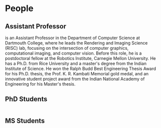 # People

## Assistant Professor
<Professor name="Adithya Pediredla" image="/images/portrait/AP.jpeg" link="https://sites.google.com/view/adithyapediredla/">
 is an Assistant Professor in the Department of Computer Science at Dartmouth College, where he leads the Rendering and Imaging Science (RISC) lab, focusing on the intersection of computer graphics, computational imaging, and computer vision. Before this role, he is a postdoctoral fellow at the Robotics Institute, Carnegie Mellon University. He has a Ph.D. from Rice University and a master's degree from the Indian Institute of Science. He won the Ralph Budd Best Engineering Thesis Award for his Ph.D. thesis, the Prof. K. R. Kambati Memorial gold medal, and an innovative student project award from the Indian National Academy of Engineering for his Master's thesis.
</Professor>

## PhD Students
<div class="flex-container">
  <Student name="Juhyeon Kim" image="/images/portrait/example.png" year="2022-present" studentUrl="https://juhyeonkim.netlify.app/" />
  <Student name="Sarah Friday" image="/images/portrait/example.png" year="2023-present" studentUrl="https://www.linkedin.com/in/sarah-k-friday/" />
  <Student name="Dhawal Sirikonda" image="/images/portrait/example.png" year="2023-present" studentUrl="https://scholar.google.co.in/citations?user=VCfRKJwAAAAJ&hl=en" />
  <Student name="Quinton(Ziyuan) Qu" image="/images/portrait/QQ.jpg" year="2024-present" studentUrl="http://quintonq.top/index.php/projects/" />
  
  <!-- Add more students... -->
</div>

## MS Students
<div class="flex-container">
  <Student name="Yunzi Shi" image="/images/portrait/example.png" year="2023-2024" studentUrl="https://shiyunzi.info/" />
  <Student name="Atul Agarwal" image="/images/portrait/example.png" year="2024" studentUrl="http://example.com" />
  
  <!-- Add more students... -->
</div>

<script setup>
import Professor from '../../components/Professor.vue'
import Student from '../../components/Student.vue'
</script>

<style>
.flex-container {
  display: flex;
  flex-wrap: wrap;
  gap: clamp(1px, 1vw, 16.2px);
  align-items: center;
  justify-content: center;
}
</style>